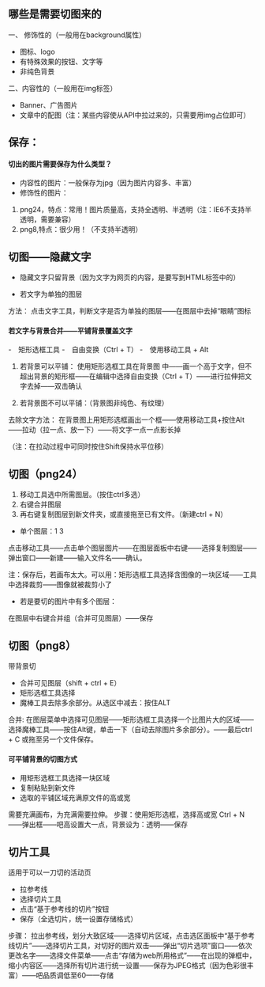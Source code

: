 ## 哪些是需要切图来的
一、 修饰性的（一般用在background属性）
- 图标、logo
- 有特殊效果的按钮、文字等
- 非纯色背景

二、内容性的（一般用在img标签）
- Banner、广告图片
- 文章中的配图（注：某些内容使从API中拉过来的，只需要用img占位即可）

## 保存：
#### 切出的图片需要保存为什么类型？

- 内容性的图片：一般保存为jpg（因为图片内容多、丰富）
- 修饰性的图片：
1. png24，特点：常用！图片质量高，支持全透明、半透明（注：IE6不支持半透明，需要兼容）
2. png8,特点：很少用！（不支持半透明）

## 切图——隐藏文字
- 隐藏文字只留背景（因为文字为网页的内容，是要写到HTML标签中的）

- 若文字为单独的图层

方法： 点击文字工具，判断文字是否为单独的图层——在图层中去掉“眼睛”图标

#### 若文字与背景合并——平铺背景覆盖文字

-　矩形选框工具
-　自由变换（Ctrl + T）
-　使用移动工具 + Alt

1. 若背景可以平铺：
使用矩形选框工具在背景图 中——画一个高于文字，但不超出背景的矩形框——在编辑中选择自由变换（Ctrl + T）——进行拉伸把文字去掉——双击确认

2. 若背景图不可以平铺：（背景图非纯色、有纹理）

去除文字方法：
在背景图上用矩形选框画出一个框——使用移动工具+按住Alt——拉动（拉一点、放一下）——将文字一点一点影长掉

（注：在拉动过程中可同时按住Shift保持水平位移）

## 切图（png24）
1. 移动工具选中所需图层。（按住ctrl多选）
2. 右键合并图层
3. 再右键复制图层到新文件夹，或直接拖至已有文件。（新建ctrl + N）

- 单个图层：1 3

点击移动工具——点击单个图层图片——在图层面板中右键——选择复制图层——弹出窗口——新建——输入文件名——确认。

注：保存后，若画布太大。可以用：矩形选框工具选择含图像的一块区域——工具中选择裁剪——图像就被裁剪小了

- 若是要切的图片中有多个图层：

在图层中右键合并组（合并可见图层）——保存

## 切图（png8）
带背景切
- 合并可见图层（shift + ctrl + E）
- 矩形选框工具选择
- 魔棒工具去除多余部分。从选区中减去：按住ALT

合并:
在图层菜单中选择可见图层——矩形选框工具选择一个比图片大的区域——选择魔棒工具——按住Alt键，单击一下（自动去除图片多余部分）。——最后ctrl + C 或拖至另一个文件保存。

#### 可平铺背景的切图方式
- 用矩形选框工具选择一块区域
- 复制粘贴到新文件
- 选取的平铺区域充满原文件的高或宽

需要充满画布，为充满需要拉伸。
步骤：使用矩形选框，选择高或宽 Ctrl + N——弹出框——吧高设置大一点，背景设为：透明——保存

## 切片工具
适用于可以一刀切的活动页
- 拉参考线
- 选择切片工具
- 点击“基于参考线的切片”按钮
- 保存（全选切片，统一设置存储格式）

步骤：
拉出参考线，划分大致区域——选择切片区域，点击选区面板中“基于参考线切片”——选择切片工具，对切好的图片双击——弹出“切片选项”窗口——依次更改名字——选择文件菜单——点击“存储为web所用格式”——在出现的弹框中，缩小内容区——选择所有切片进行统一设置——保存为JPEG格式（因为色彩很丰富）——吧品质调低至60——存储